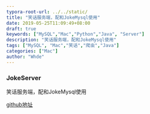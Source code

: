 ```yaml
---
typora-root-url: ../../static/
title: "笑话服务端，配和JokeMysql使用"
date: 2019-05-25T11:09:49+08:00
draft: true
keywords: ["MySQL","Mac","Python","Java", "Server"]
description: "笑话服务端，配和JokeMysql使用"
tags: ["MySQL", "Mac","笑话","爬虫","Java"]
categories: ["Mac"]
author: "Whde"
---
```


### JokeServer

笑话服务端，配和JokeMysql使用

[github地址](https://github.com/whde/JokeServer)

